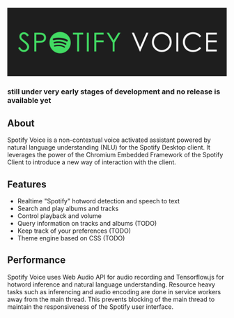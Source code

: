 ﻿![Spotify Voice Banner](https://raw.githubusercontent.com/vrevolverrr/SpotifyVoice/main/docs/banner.png)
### still under very early stages of development and no release is available yet

## About

Spotify Voice is a non-contextual voice activated assistant powered by natural language understanding (NLU) for the Spotify Desktop client. It leverages the power of the Chromium Embedded Framework of the Spotify Client to introduce a new way of interaction with the client.

## Features

- Realtime "Spotify" hotword detection and speech to text
- Search and play albums and tracks
- Control playback and volume
- Query information on tracks and albums (TODO)
- Keep track of your preferences (TODO)
- Theme engine based on CSS (TODO)

## Performance

Spotify Voice uses Web Audio API for audio recording and Tensorflow.js for hotword inference and natural language understanding. Resource heavy tasks such as inferencing and audio encoding are done in service workers away from the main thread. This prevents blocking of the main thread to maintain the responsiveness of the Spotify user interface.

